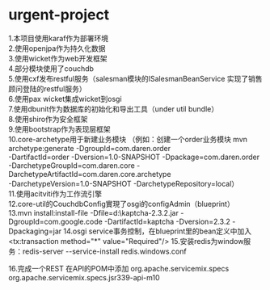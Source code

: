 urgent-project
============
1.本项目使用karaf作为部署环境 <br/>
2.使用openjpa作为持久化数据  <br/>
3.使用wicket作为web开发框架  <br/>
4.部分模块使用了couchdb  <br/>
5.使用cxf发布restful服务（salesman模块的ISalesmanBeanService 实现了销售顾问登陆的restful服务） <br/>
6.使用pax wicket集成wicket到osgi <br/>
7.使用dbunit作为数据库的初始化和导出工具（under util bundle） <br/>
8.使用shiro作为安全框架 <br/>
9.使用bootstrap作为表现层框架 <br/>
10.core-archetype用于新建业务模块
（例如：创建一个order业务模块
 mvn archetype:generate -DgroupId=com.daren.order <br/>
 -DartifactId=order -Dversion=1.0-SNAPSHOT -Dpackage=com.daren.order <br/>
 -DarchetypeGroupId=com.daren.core -DarchetypeArtifactId=com.daren.core.archetype <br/>
 -DarchetypeVersion=1.0-SNAPSHOT -DarchetypeRepository=local）<br/>
11.使用acitviti作为工作流引擎  <br/>
12.core-util的CouchdbConfig實現了osgi的configAdmin（blueprint） <br/>
13.mvn install:install-file -Dfile=d:\kaptcha-2.3.2.jar -DgroupId=com.google.code -DartifactId=kaptcha -Dversion=2.3.2 -Dpackaging=jar
14.osgi service事务控制，在blueprint里的bean定义中加入<tx:transaction method="*" value="Required"/>
15.安装redis为window服务：redis-server --service-install redis.windows.conf


16.完成一个REST
在API的POM中添加
        <dependency>
            <groupId>org.apache.servicemix.specs</groupId>
            <artifactId>org.apache.servicemix.specs.jsr339-api-m10</artifactId>
        </dependency>